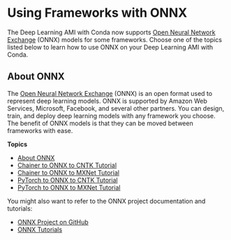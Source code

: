 # Using Frameworks with ONNX<a name="onnx"></a>

The Deep Learning AMI with Conda now supports [Open Neural Network Exchange](http://onnx.ai/) \(ONNX\) models for some frameworks\. Choose one of the topics listed below to learn how to use ONNX on your Deep Learning AMI with Conda\.

## About ONNX<a name="onnx-about"></a>

The [Open Neural Network Exchange](http://onnx.ai/) \(ONNX\) is an open format used to represent deep learning models\. ONNX is supported by Amazon Web Services, Microsoft, Facebook, and several other partners\. You can design, train, and deploy deep learning models with any framework you choose\. The benefit of ONNX models is that they can be moved between frameworks with ease\.

**Topics**
+ [About ONNX](#onnx-about)
+ [Chainer to ONNX to CNTK Tutorial](tutorial-onnx-chainer-cntk.md)
+ [Chainer to ONNX to MXNet Tutorial](tutorial-onnx-chainer-mxnet.md)
+ [PyTorch to ONNX to CNTK Tutorial](tutorial-onnx-pytorch-cntk.md)
+ [PyTorch to ONNX to MXNet Tutorial](tutorial-onnx-pytorch-mxnet.md)

You might also want to refer to the ONNX project documentation and tutorials:
+ [ONNX Project on GitHub](https://github.com/onnx/onnx)
+ [ONNX Tutorials](https://github.com/onnx/tutorials)